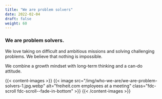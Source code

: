 ```yaml
---
title: "We are problem solvers"
date: 2022-02-04
draft: false
weight: 60
---
```


### We are problem solvers.

We love taking on difficult and ambitious missions and solving challenging problems. We believe that nothing is impossible.

We combine a growth mindset with long-term thinking and a can-do attitude.

{{< content-images >}}
  {{< image src="/img/who-we-are/we-are-problem-solvers-1.jpg.webp" alt="freiheit.com employees at a meeting" class="fdc-scroll fdc-scroll--fade-in-bottom" >}}
{{< /content-images >}}
